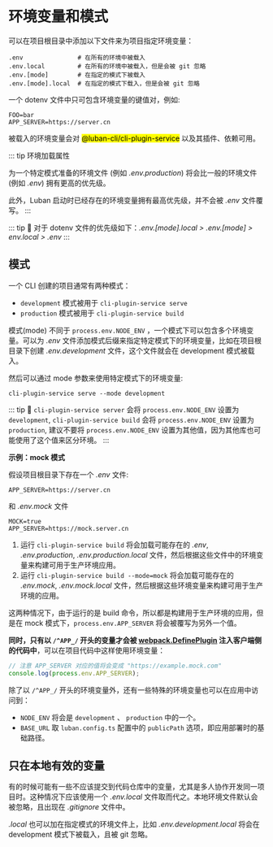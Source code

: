 # 环境变量和模式

可以在项目根目录中添加以下文件来为项目指定环境变量：

```shell
.env               # 在所有的环境中被载入
.env.local         # 在所有的环境中被载入，但是会被 git 忽略
.env.[mode]        # 在指定的模式下被载入
.env.[mode].local  # 在指定的模式下载入，但是会被 git 忽略
```

一个 dotenv 文件中只可包含环境变量的键值对，例如:

```
FOO=bar
APP_SERVER=https://server.cn
```

被载入的环境变量会对 <mark>@luban-cli/cli-plugin-service</mark> 以及其插件、依赖可用。

::: tip 环境加载属性

为一个特定模式准备的环境文件 (例如 *.env.production*) 将会比一般的环境文件 (例如 *.env*) 拥有更高的优先级。

此外，Luban 启动时已经存在的环境变量拥有最高优先级，并不会被 *.env* 文件覆写。
:::

::: tip 🙋
对于 dotenv 文件的优先级如下：*.env.[mode].local > .env.[mode] > env.local > .env*
:::

## 模式

一个 CLI 创建的项目通常有两种模式：

+ `development` 模式被用于 `cli-plugin-service serve`
+ `production` 模式被用于 `cli-plugin-service build`

模式(mode) 不同于 `process.env.NODE_ENV` ，一个模式下可以包含多个环境变量。可以为 *.env* 文件添加模式后缀来指定特定模式下的环境变量，比如在项目根目录下创建 *.env.development* 文件，这个文件就会在 development 模式被载入。

然后可以通过 mode 参数来使用特定模式下的环境变量:

```shell
cli-plugin-service serve --mode development
```

::: tip 🙋
`cli-plugin-service server` 会将 `process.env.NODE_ENV` 设置为 `development`, `cli-plugin-service build` 会将 `process.env.NODE_ENV` 设置为 `production`, 建议不要将 `process.env.NODE_ENV` 设置为其他值，因为其他库也可能使用了这个值来区分环境。
:::

**示例：mock 模式**

假设项目根目录下存在一个 *.env* 文件:

```
APP_SERVER=https://server.cn
```

和 *.env.mock* 文件

```
MOCK=true
APP_SERVER=https://mock.server.cn
```

1. 运行 `cli-plugin-service build` 将会加载可能存在的 *.env*, *.env.production*, *.env.production.local* 文件，然后根据这些文件中的环境变量来构建可用于生产环境应用。
2. 运行 `cli-plugin-service build --mode=mock` 将会加载可能存在的 *.env.mock*, *.env.mock.local* 文件，然后根据这些环境变量来构建可用于生产环境的应用。

这两种情况下，由于运行的是 build 命令，所以都是构建用于生产环境的应用，但是在 mock 模式下，`process.env.APP_SERVER` 将会被覆写为另外一个值。

**同时，只有以 `/^APP_/` 开头的变量才会被 [webpack.DefinePlugin](https://webpack.js.org/plugins/define-plugin/#root) 注入客户端侧的代码中**，可以在项目代码中这样使用环境变量：

```javascript
// 注意 APP_SERVER 对应的值将会变成 "https://example.mock.com"
console.log(process.env.APP_SERVER);
```

除了以 `/^APP_/` 开头的环境变量外，还有一些特殊的环境变量也可以在应用中访问到：

+ `NODE_ENV` 将会是 `development` 、 `production` 中的一个。
+ `BASE_URL` 取 `luban.config.ts` 配置中的 `publicPath` 选项，即应用部署时的基础路径。

## 只在本地有效的变量

有的时候可能有一些不应该提交到代码仓库中的变量，尤其是多人协作开发同一项目时。这种情况下应该使用一个 *.env.local* 文件取而代之。本地环境文件默认会被忽略，且出现在 *.gitignore* 文件中。

*.local* 也可以加在指定模式的环境文件上，比如 *.env.development.local* 将会在 development 模式下被载入，且被 git 忽略。
